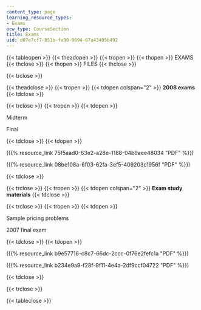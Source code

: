 ```yaml
---
content_type: page
learning_resource_types:
- Exams
ocw_type: CourseSection
title: Exams
uid: d07e7cf7-851b-fa90-9694-67a43405b492
---
```


{{< tableopen >}}
{{< theadopen >}}
{{< tropen >}}
{{< thopen >}}
EXAMS
{{< thclose >}}
{{< thopen >}}
FILES
{{< thclose >}}

{{< trclose >}}

{{< theadclose >}}
{{< tropen >}}
{{< tdopen colspan="2" >}}
**2008 exams**
{{< tdclose >}}

{{< trclose >}}
{{< tropen >}}
{{< tdopen >}}


Midterm

Final


{{< tdclose >}}
{{< tdopen >}}


({{% resource_link 75f5aad0-63e2-a28e-1188-04b9aee48034 "PDF" %}})

({{% resource_link 08be108a-6f03-62fa-3ef5-409203c1956f "PDF" %}})


{{< tdclose >}}

{{< trclose >}}
{{< tropen >}}
{{< tdopen colspan="2" >}}
**Exam study materials**
{{< tdclose >}}

{{< trclose >}}
{{< tropen >}}
{{< tdopen >}}


Sample pricing problems

2007 final exam


{{< tdclose >}}
{{< tdopen >}}


({{% resource_link b9e57716-c8c7-66dc-2ccc-0f76e2fefc1a "PDF" %}})

({{% resource_link b234e9a9-f28f-9f11-4e4a-2df9ccf04722 "PDF" %}})


{{< tdclose >}}

{{< trclose >}}

{{< tableclose >}}